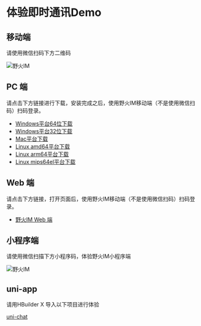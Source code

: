 # 体验即时通讯Demo

## 移动端

请使用微信扫码下方二维码

 ![野火IM](https://static.wildfirechat.net/download_qrcode.png)

## PC 端

请点击下方链接进行下载，安装完成之后，使用野火IM移动端（不是使用微信扫码）扫码登录。
* [Windows平台64位下载](https://static.wildfirechat.cn/wf-pc-chat-0.6.2-win-x64-setup.exe)
* [Windows平台32位下载](https://static.wildfirechat.cn/wf-pc-chat-0.6.2-win-ia32-setup.exe)
* [Mac平台下载](https://static.wildfirechat.cn/wf-pc-chat-0.6.2-mac-universal.dmg)
* [Linux amd64平台下载](https://static.wildfirechat.net/wf-pc-chat-0.6.2-linux-x86_64.AppImage)
* [Linux arm64平台下载](https://static.wildfirechat.net/wf-pc-chat-0.6.2-linux-arm64.AppImage)
* [Linux mips64el平台下载](https://static.wildfirechat.net/wf-pc-chat_0.6.2_mips64el.deb)


## Web 端

请点击下方链接，打开页面后，使用野火IM移动端（不是使用微信扫码）扫码登录。
* [野火IM Web 端](https://web.wildfirechat.cn)


## 小程序端

请使用微信扫描下方小程序码，体验野火IM小程序端

 ![野火IM](https://static.wildfirechat.net/wx.jpg)

## uni-app
请用HBuilder X 导入以下项目进行体验

[uni-chat](https://github.com/wildfirechat/uni-chat)
